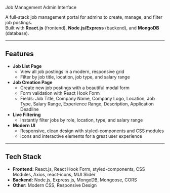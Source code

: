 Job Management Admin Interface

A full-stack job management portal for admins to create, manage, and filter job postings.  
Built with **React.js** (frontend), **Node.js/Express** (backend), and **MongoDB** (database).

---

## Features

- **Job List Page**
  - View all job postings in a modern, responsive grid
  - Filter by job title, location, job type, and salary range
- **Job Creation Page**
  - Create new job postings with a beautiful modal form
  - Form validation with React Hook Form
  - Fields: Job Title, Company Name, Company Logo, Location, Job Type, Salary Range, Experience Range, Description, Application Deadline
- **Live Filtering**
  - Instantly filter jobs by role, location, type, and salary range
- **Modern UI**
  - Responsive, clean design with styled-components and CSS modules
  - Icons and interactive elements for a great user experience

---

## Tech Stack

- **Frontend:** React.js, React Hook Form, styled-components, CSS Modules, Axios, react-icons, MUI Slider
- **Backend:** Node.js, Express.js, MongoDB, Mongoose, CORS
- **Other:** Modern CSS, Responsive Design
